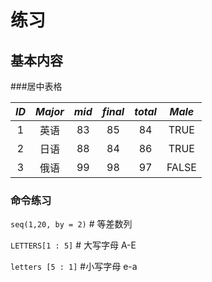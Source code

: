 # 练习

## 基本内容

###居中表格

|*ID*|*Major*|*mid*|*final*|*total*|*Male*|
|:---:|:---:|:---:|:---:|:---:|:---:|
|1|英语|83|85|84|TRUE|
|2|日语|88|84|86|TRUE|
|3|俄语|99|98|97|FALSE|

### 命令练习
`seq(1,20, by = 2)` \# 等差数列

`LETTERS[1 : 5]` \# 大写字母 A-E 

`letters [5 : 1]` \#小写字母 e-a
